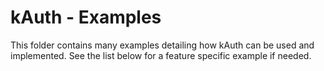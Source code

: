 # kAuth - Examples
This folder contains many examples detailing how kAuth can be used and implemented. See the list below for a feature specific example if needed.
